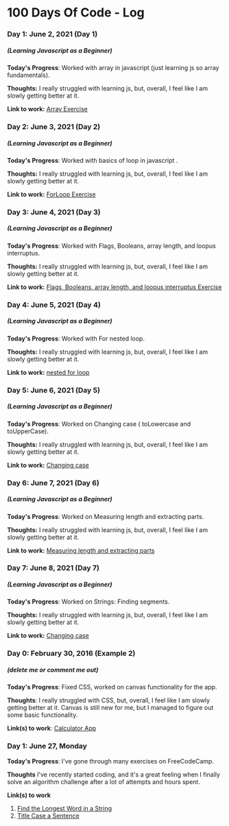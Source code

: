 # 100 Days Of Code - Log

### Day 1: June 2, 2021 (Day 1)
##### (Learning Javascript as a Beginner)

**Today's Progress**: Worked with array in javascript (just learning js so array fundamentals).

**Thoughts:** I really struggled with learning js, but, overall, I feel like I am slowly getting better at it.

**Link to work:** [Array Exercise](http://www.asmarterwaytolearn.com/javascript/15.html)

### Day 2: June 3, 2021 (Day 2)
##### (Learning Javascript as a Beginner)

**Today's Progress**: Worked with basics of loop in javascript .

**Thoughts:** I really struggled with learning js, but, overall, I feel like I am slowly getting better at it.

**Link to work:** [ForLoop Exercise](http://www.asmarterwaytolearn.com/javascript/18.html)

### Day 3: June 4, 2021 (Day 3)
##### (Learning Javascript as a Beginner)

**Today's Progress**: Worked with Flags, Booleans, array length,
and loopus interruptus.

**Thoughts:** I really struggled with learning js, but, overall, I feel like I am slowly getting better at it.

**Link to work:** [Flags, Booleans, array length,
and loopus interruptus Exercise](http://www.asmarterwaytolearn.com/javascript/19.html)

### Day 4: June 5, 2021 (Day 4)
##### (Learning Javascript as a Beginner)

**Today's Progress**: Worked with For nested loop.

**Thoughts:** I really struggled with learning js, but, overall, I feel like I am slowly getting better at it.

**Link to work:** [nested for loop](http://www.asmarterwaytolearn.com/javascript/20.html)

### Day 5: June 6, 2021 (Day 5)
##### (Learning Javascript as a Beginner)

**Today's Progress**: Worked on Changing case ( toLowercase and toUpperCase).

**Thoughts:** I really struggled with learning js, but, overall, I feel like I am slowly getting better at it.

**Link to work:** [Changing case](http://www.asmarterwaytolearn.com/javascript/21.html)

### Day 6: June 7, 2021 (Day 6)
##### (Learning Javascript as a Beginner)

**Today's Progress**: Worked on Measuring length
and extracting parts.

**Thoughts:** I really struggled with learning js, but, overall, I feel like I am slowly getting better at it.

**Link to work:** [Measuring length
and extracting parts](http://www.asmarterwaytolearn.com/javascript/22.html)

### Day 7: June 8, 2021 (Day 7)
##### (Learning Javascript as a Beginner)

**Today's Progress**: Worked on Strings:
Finding segments.

**Thoughts:** I really struggled with learning js, but, overall, I feel like I am slowly getting better at it.

**Link to work:** [Changing case](http://www.asmarterwaytolearn.com/javascript/23.html)



### Day 0: February 30, 2016 (Example 2)
##### (delete me or comment me out)

**Today's Progress**: Fixed CSS, worked on canvas functionality for the app.

**Thoughts**: I really struggled with CSS, but, overall, I feel like I am slowly getting better at it. Canvas is still new for me, but I managed to figure out some basic functionality.

**Link(s) to work**: [Calculator App](http://www.example.com)


### Day 1: June 27, Monday

**Today's Progress**: I've gone through many exercises on FreeCodeCamp.

**Thoughts** I've recently started coding, and it's a great feeling when I finally solve an algorithm challenge after a lot of attempts and hours spent.

**Link(s) to work**
1. [Find the Longest Word in a String](https://www.freecodecamp.com/challenges/find-the-longest-word-in-a-string)
2. [Title Case a Sentence](https://www.freecodecamp.com/challenges/title-case-a-sentence)
